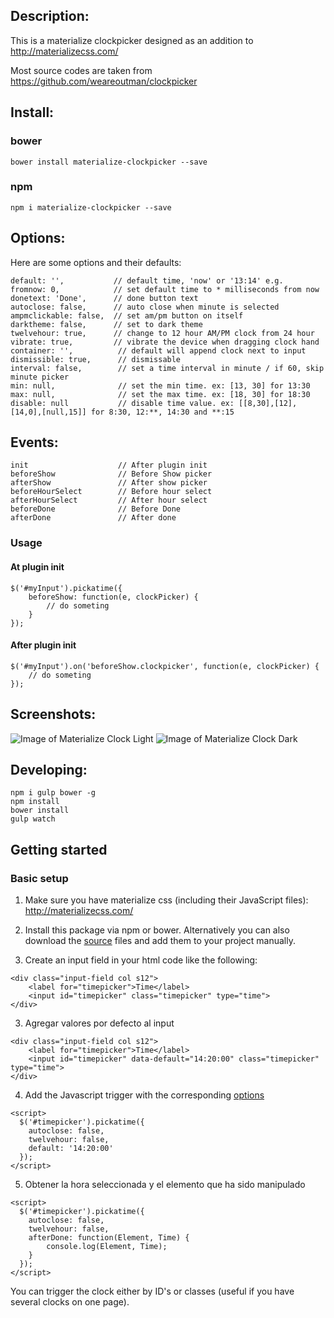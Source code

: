 ## Description:
This is a materialize clockpicker designed as an addition to http://materializecss.com/

Most source codes are taken from https://github.com/weareoutman/clockpicker

## Install:

### bower
`bower install materialize-clockpicker --save`

### npm
`npm i materialize-clockpicker --save`

## Options:
Here are some options and their defaults:
```
default: '',           // default time, 'now' or '13:14' e.g.
fromnow: 0,            // set default time to * milliseconds from now
donetext: 'Done',      // done button text
autoclose: false,      // auto close when minute is selected
ampmclickable: false,  // set am/pm button on itself
darktheme: false,      // set to dark theme
twelvehour: true,      // change to 12 hour AM/PM clock from 24 hour
vibrate: true,         // vibrate the device when dragging clock hand
container: '',          // default will append clock next to input
dismissible: true,		// dismissable
interval: false,		// set a time interval in minute / if 60, skip minute picker
min: null,				// set the min time. ex: [13, 30] for 13:30
max: null,				// set the max time. ex: [18, 30] for 18:30
disable: null			// disable time value. ex: [[8,30],[12],[14,0],[null,15]] for 8:30, 12:**, 14:30 and **:15
```

## Events:
```
init                    // After plugin init
beforeShow              // Before Show picker
afterShow               // After show picker
beforeHourSelect        // Before hour select
afterHourSelect         // After hour select
beforeDone              // Before Done
afterDone               // After done
```
### Usage
#### At plugin init
```
$('#myInput').pickatime({
    beforeShow: function(e, clockPicker) {
        // do someting
    }
});
```
#### After plugin init
```
$('#myInput').on('beforeShow.clockpicker', function(e, clockPicker) {
    // do someting
});
```

## Screenshots:
![Image of Materialize Clock Light](https://github.com/chingyawhao/materialize-clockpicker/blob/master/images/material-clock-light.PNG)
![Image of Materialize Clock Dark](https://github.com/chingyawhao/materialize-clockpicker/blob/master/images/material-clock-dark.PNG)


## Developing:
```
npm i gulp bower -g
npm install
bower install
gulp watch
```


## Getting started

### Basic setup

1. Make sure you have materialize css (including their JavaScript files): http://materializecss.com/

2. Install this package via npm or bower. Alternatively you can also download the [source](https://github.com/chingyawhao/materialize-clockpicker/tree/master/src) files and add them to your project manually.

3. Create an input field in your html code like the following:

  ```
  <div class="input-field col s12">
      <label for="timepicker">Time</label>
      <input id="timepicker" class="timepicker" type="time">
  </div>
  ```

3. Agregar valores por defecto al input

  ```
  <div class="input-field col s12">
      <label for="timepicker">Time</label>
      <input id="timepicker" data-default="14:20:00" class="timepicker" type="time">
  </div>
  ```

4. Add the Javascript trigger with the corresponding [options](https://github.com/chingyawhao/materialize-clockpicker#options)

  ```
  <script>
    $('#timepicker').pickatime({
      autoclose: false,
      twelvehour: false,
      default: '14:20:00'
    });
  </script>
  ```

5. Obtener la hora seleccionada y el elemento que ha sido manipulado

  ```
  <script>
    $('#timepicker').pickatime({
      autoclose: false,
      twelvehour: false,
      afterDone: function(Element, Time) {
          console.log(Element, Time);
      }
    });
  </script>
  ```

You can trigger the clock either by ID's or classes (useful if you have several clocks on one page).
